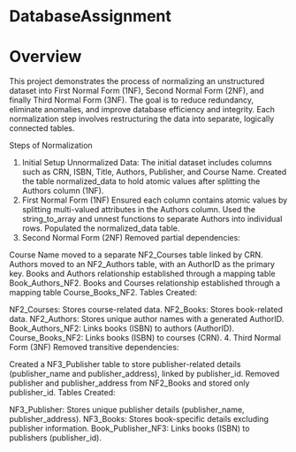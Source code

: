 # DatabaseAssignment
# Overview
This project demonstrates the process of normalizing an unstructured dataset into First Normal Form (1NF), Second Normal Form (2NF), and finally Third Normal Form (3NF). The goal is to reduce redundancy, eliminate anomalies, and improve database efficiency and integrity. Each normalization step involves restructuring the data into separate, logically connected tables.

Steps of Normalization
1. Initial Setup
Unnormalized Data: The initial dataset includes columns such as CRN, ISBN, Title, Authors, Publisher, and Course Name.
Created the table normalized_data to hold atomic values after splitting the Authors column (1NF).
2. First Normal Form (1NF)
Ensured each column contains atomic values by splitting multi-valued attributes in the Authors column.
Used the string_to_array and unnest functions to separate Authors into individual rows.
Populated the normalized_data table.
3. Second Normal Form (2NF)
Removed partial dependencies:

Course Name moved to a separate NF2_Courses table linked by CRN.
Authors moved to an NF2_Authors table, with an AuthorID as the primary key.
Books and Authors relationship established through a mapping table Book_Authors_NF2.
Books and Courses relationship established through a mapping table Course_Books_NF2.
Tables Created:

NF2_Courses: Stores course-related data.
NF2_Books: Stores book-related data.
NF2_Authors: Stores unique author names with a generated AuthorID.
Book_Authors_NF2: Links books (ISBN) to authors (AuthorID).
Course_Books_NF2: Links books (ISBN) to courses (CRN).
4. Third Normal Form (3NF)
Removed transitive dependencies:

Created a NF3_Publisher table to store publisher-related details (publisher_name and publisher_address), linked by publisher_id.
Removed publisher and publisher_address from NF2_Books and stored only publisher_id.
Tables Created:

NF3_Publisher: Stores unique publisher details (publisher_name, publisher_address).
NF3_Books: Stores book-specific details excluding publisher information.
Book_Publisher_NF3: Links books (ISBN) to publishers (publisher_id).
